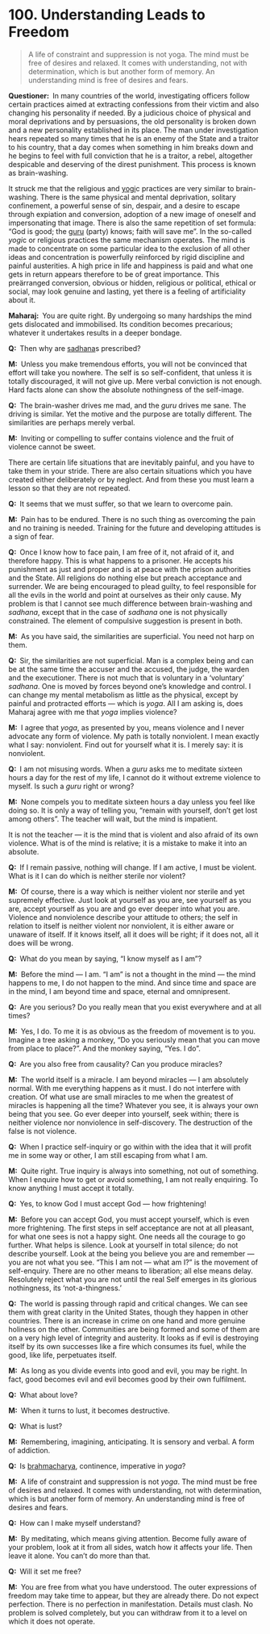 # 100. Understanding Leads to Freedom

>A life of constraint and suppression is not <span style=font-style:normal>yoga</a>. The mind must be free of desires and relaxed. It 
comes with understanding, not with determination, which is but another form of memory. An 
understanding mind is free of desires and fears.</p>

<p><b>Questioner:</b> In many countries of the world, investigating officers follow certain practices aimed at 
extracting confessions from their victim and also changing his personality if needed. By a judicious 
choice of physical and moral deprivations and by persuasions, the old personality is broken down 
and a new personality established in its place. The man under investigation hears repeated so many times 
that he is an enemy of the State and a traitor to his country, that a day comes when 
something in him breaks down and he begins to feel with full conviction that he is a traitor, a rebel, 
altogether despicable and deserving of the direst punishment. This process is known as brain-washing.

It struck me that the religious and <a href="One who practices <em>yoga</em>.">yogi</a>c practices are very similar to brain-washing. There is the same 
physical and mental deprivation, solitary confinement, a powerful sense of sin, despair, and a desire 
to escape through expiation and conversion, adoption of a new image of oneself and impersonating 
that image. There is also the same repetition of set formula: “God is good; the <a href="Spiritual teacher, preceptor.">guru</a> (party) knows; faith will 
save me”. In the so-called <i>yogi</i>c or religious practices the same mechanism operates. The mind is 
made to concentrate on some particular idea to the exclusion of all other ideas and concentration is 
powerfully reïnforced by rigid discipline and painful austerities. A high price in life and happiness is 
paid and what one gets in return appears therefore to be of great importance. This preärranged 
conversion, obvious or hidden, religious or political, ethical or social, may look genuine and lasting, 
yet there is a feeling of artificiality about it.</p>

<p><b>Maharaj:</b> You are quite right. By undergoing so many hardships the mind gets dislocated and 
immobilised. Its condition becomes precarious; whatever it undertakes results in a deeper bondage.</p>

<p><b>Q:</b> Then why are <a href="The practice which produces success, <em>siddhi</em>.">sadhana</a>s prescribed?</p>

<p><b>M:</b> Unless you make tremendous efforts, you will not be convinced that effort will take you 
nowhere. The self is so self-confident, that unless it is totally discouraged, it will not give up. Mere 
verbal conviction is not enough. Hard facts alone can show the absolute nothingness of the self-image.</p>

<p><b>Q:</b> The brain-washer drives me mad, and the <i>guru</i> drives me sane. The driving is similar. Yet the 
motive and the purpose are totally different. The similarities are perhaps merely verbal.</p>

<p><b>M:</b> Inviting or compelling to suffer contains violence and the fruit of violence cannot be sweet.

There are certain life situations that are inevitably painful, and you have to take them in your stride. There 
are also certain situations which you have created either deliberately or by neglect. And from these 
you must learn a lesson so that they are not repeated.</p>

<p><b>Q:</b> It seems that we must suffer, so that we learn to overcome pain.</p>

<p><b>M:</b> Pain has to be endured. There is no such thing as overcoming the pain and no training is 
needed. Training for the future and developing attitudes is a sign of fear.</p>

<p><b>Q:</b> Once I know how to face pain, I am free of it, not afraid of it, and therefore happy. This is what 
happens to a prisoner. He accepts his punishment as just and proper and is at peace with the 
prison authorities and the State. All religions do nothing else but preach acceptance and surrender. 
We are being encouraged to plead guilty, to feel responsible for all the evils in the world and point at 
ourselves as their only cause. My problem is that I cannot see much difference between brain-washing 
and <i>sadhana</i>, except that in the case of <i>sadhana</i> one is not physically constrained. The element of 
compulsive suggestion is present in both.</p>

<p><b>M:</b> As you have said, the similarities are superficial. You need not harp on them.</p>

<p><b>Q:</b> Sir, the similarities are not superficial. Man is a complex being and can be at the same time the 
accuser and the accused, the judge, the warden and the executioner. There is not much that is 
voluntary in a ‘voluntary’ <i>sadhana</i>. One is moved by forces beyond one’s knowledge and control. I can 
change my mental metabolism as little as the physical, except by painful and protracted efforts — 
which is <i>yoga</i>. All I am asking is, does Maharaj agree with me that <i>yoga</i> implies violence?</p>

<p><b>M:</b> I agree that <i>yoga</i>, as presented by you, means violence and I never advocate any form of 
violence. My path is totally nonviolent. I mean exactly what I say: nonviolent. Find out for yourself 
what it is. I merely say: it is nonviolent.</p>

<p><b>Q:</b> I am not misusing words. When a <i>guru</i> asks me to meditate sixteen hours a day for the rest of 
my life, I cannot do it without extreme violence to myself. Is such a <i>guru</i> right or wrong?</p>

<p><b>M:</b> None compels you to meditate sixteen hours a day unless you feel like doing so. It is only a 
way of telling you, “remain with yourself, don’t get lost among others”. The teacher will wait, but the
mind is impatient.

It is not the teacher — it is the mind that is violent and also afraid of its own violence. What is of the 
mind is relative; it is a mistake to make it into an absolute.</p>

<p><b>Q:</b> If I remain passive, nothing will change. If I am active, I must be violent. What is it I can do 
which is neither sterile nor violent?</p>

<p><b>M:</b> Of course, there is a way which is neither violent nor sterile and yet supremely effective. Just 
look at yourself as you are, see yourself as you are, accept yourself as you are and go ever deeper 
into what you are. Violence and nonviolence describe your attitude to others; the self in relation to 
itself is neither violent nor nonviolent, it is either aware or unaware of itself. If it knows itself, all it 
does will be right; if it does not, all it does will be wrong.</p>

<p><b>Q:</b> What do you mean by saying, “I know myself as I am”?</p>

<p><b>M:</b> Before the mind — I am. “I am” is not a thought in the mind — the mind happens to me, I do not 
happen to the mind. And since time and space are in the mind, I am beyond time and space, eternal 
and omnipresent.</p>

<p><b>Q:</b> Are you serious? Do you really mean that you exist everywhere and at all times?</p>

<p><b>M:</b> Yes, I do. To me it is as obvious as the freedom of movement is to you. Imagine a tree asking a 
monkey, “Do you seriously mean that you can move from place to place?”. And the monkey saying, 
“Yes. I do”.</p>

<p><b>Q:</b> Are you also free from causality? Can you produce miracles?</p>

<p><b>M:</b> The world itself is a miracle. I am beyond miracles — I am absolutely normal. With me 
everything happens as it must. I do not interfere with creation. Of what use are small miracles to me 
when the greatest of miracles is happening all the time? Whatever you see, it is always your own 
being that you see. Go ever deeper into yourself, seek within; there is neither violence nor nonviolence 
in self-discovery. The destruction of the false is not violence.</p>

<p><b>Q:</b> When I practice self-inquiry or go within with the idea that it will profit me in some way or 
other, I am still escaping from what I am.</p>

<p><b>M:</b> Quite right. True inquiry is always into something, not out of something. When I enquire how to 
get or avoid something, I am not really enquiring. To know anything I must accept it totally.</p>

<p><b>Q:</b> Yes, to know God I must accept God — how frightening!</p>

<p><b>M:</b> Before you can accept God, you must accept yourself, which is even more frightening. The first 
steps in self acceptance are not at all pleasant, for what one sees is not a happy sight. One needs 
all the courage to go further. What helps is silence. Look at yourself in total silence; do not describe 
yourself. Look at the being you believe you are and remember — you are not what you see. “This I 
am not — what am I?” is the movement of self-enquiry. There are no other means to liberation; all 
else means delay. Resolutely reject what you are not until the real Self emerges in its glorious 
nothingness, its ‘not-a-thingness.’</p>

<p><b>Q:</b> The world is passing through rapid and critical changes. We can see them with great clarity in 
the United States, though they happen in other countries. There is an increase in crime on one 
hand and more genuine holiness on the other. Communities are being formed and some of them 
are on a very high level of integrity and austerity. It looks as if evil is destroying itself by its own 
successes like a fire which consumes its fuel, while the good, like life, perpetuates itself.</p>

<p><b>M:</b> As long as you divide events into good and evil, you may be right. In fact, good becomes evil 
and evil becomes good by their own fulfilment.</p>

<p><b>Q:</b> What about love?</p>

<p><b>M:</b> When it turns to lust, it becomes destructive.</p>

<p><b>Q:</b> What is lust?</p>

<p><b>M:</b> Remembering, imagining, anticipating. It is sensory and verbal. A form of addiction.</p>

<p><b>Q:</b> Is <a href="Continence, self-restraint from sexual activity, celibacy. <em>Brahmacharya</em> in its wider sense stands not only for abstinence from sexual indulgence, but also for freedom from craving for all sensual pleasures.">brahmacharya</a>, continence, imperative in <i>yoga</i>?</p>

<p><b>M:</b> A life of constraint and suppression is not <i>yoga</i>. The mind must be free of desires and relaxed. It 
comes with understanding, not with determination, which is but another form of memory. An 
understanding mind is free of desires and fears.</p>

<p><b>Q:</b> How can I make myself understand?</p>

<p><b>M:</b> By meditating, which means giving attention. Become fully aware of your problem, look at it from 
all sides, watch how it affects your life. Then leave it alone. You can’t do more than that.</p>

<p><b>Q:</b> Will it set me free?</p>

<p><b>M:</b> You are free from what you have understood. The outer expressions of freedom may take time 
to appear, but they are already there. Do not expect perfection. There is no perfection in 
manifestation. Details must clash. No problem is solved completely, but you can withdraw from it to 
a level on which it does not operate.


<script>
export default {
  props: ["slot-key"],
  mounted () {
    tippy("[href]", {allowHTML: true});
  }
}
</script>
